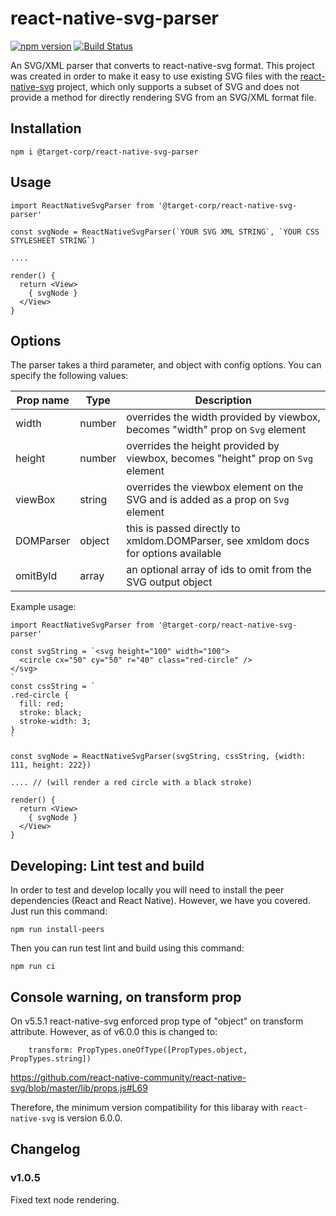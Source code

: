 # react-native-svg-parser

[![npm version](https://badge.fury.io/js/%40target-corp%2Freact-native-svg-parser.svg)](https://badge.fury.io/js/%40target-corp%2Freact-native-svg-parser) [![Build Status](https://travis-ci.org/target/react-native-svg-parser.svg?branch=master)](https://travis-ci.org/target/react-native-svg-parser)

An SVG/XML parser that converts to react-native-svg format. This project was
created in order to make it easy to use existing SVG files with the [react-native-svg](https://github.com/react-native-community/react-native-svg) project,
which only supports a subset of SVG and does not provide a method for directly rendering
SVG from an SVG/XML format file.

## Installation

```
npm i @target-corp/react-native-svg-parser
```

## Usage

```
import ReactNativeSvgParser from '@target-corp/react-native-svg-parser'

const svgNode = ReactNativeSvgParser(`YOUR SVG XML STRING`, `YOUR CSS STYLESHEET STRING`)

....

render() {
  return <View>
    { svgNode }
  </View>
}

```

## Options

The parser takes a third parameter, and object with config options. You can specify the following values:

| Prop name | Type   | Description |
|-----------|--------| ------------|
| width     | number | overrides the width provided by viewbox, becomes "width" prop on ```Svg``` element |
| height    | number | overrides the height provided by viewbox, becomes "height" prop on ```Svg``` element |
| viewBox   | string | overrides the viewbox element on the SVG and is added as a prop on ```Svg``` element |
| DOMParser | object | this is passed directly to xmldom.DOMParser, see xmldom docs for options available |
| omitById  | array  | an optional array of ids to omit from the SVG output object |

Example usage:

```
import ReactNativeSvgParser from '@target-corp/react-native-svg-parser'

const svgString = `<svg height="100" width="100">
  <circle cx="50" cy="50" r="40" class="red-circle" />
</svg>
`
const cssString = `
.red-circle {
  fill: red;
  stroke: black;
  stroke-width: 3;
}
`

const svgNode = ReactNativeSvgParser(svgString, cssString, {width: 111, height: 222})

.... // (will render a red circle with a black stroke)

render() {
  return <View>
    { svgNode }
  </View>
}

```


## Developing: Lint test and build

In order to test and develop locally you will need to install the peer dependencies (React and React Native). However, we have you covered. Just run this command:

```
npm run install-peers
```

Then you can run test lint and build using this command:

```
npm run ci
```



## Console warning, on transform prop

On v5.5.1 react-native-svg enforced prop type of "object" on transform attribute. However,
as of v6.0.0 this is changed to:
```
    transform: PropTypes.oneOfType([PropTypes.object, PropTypes.string])
```
https://github.com/react-native-community/react-native-svg/blob/master/lib/props.js#L69

Therefore, the minimum version compatibility for this libaray with ```react-native-svg``` is version 6.0.0.


## Changelog

### v1.0.5

Fixed text node rendering.

